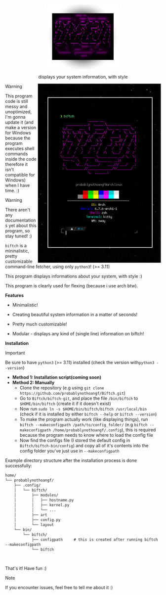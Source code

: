 <div align="center">
    <a href="https://github.com/probablynothoangf/Biftch">
        <img width="250" src="https://github.com/probablynothoangf/Biftch/blob/main/logo.png" alt="Logo">
    </a>
    <p align="center">displays your system information, with style</p>
</div>

<img align="right" width=400 src="https://github.com/probablynothoangf/Biftch/blob/main/screenshot1.png">

> [!WARNING]
> This program code is still messy and unoptimized, I'm gonna update it (and make a version for Windows because the program executes shell commands inside the code therefore it isn't compatible for Windows) when I have time. :)

> [!WARNING]
> There aren't any documentations yet about this program, so stay tuned! :)

`biftch` is a mininalistic, pretty customizable command-line fetcher, using only `python3`! (>= 3.11)

This program displays informations about your system, with style :)

This program is clearly used for flexing (because i use arch btw).

**Features**

* Minimalistic!

* Creating beautiful system information in a matter of seconds!

* Pretty much customizable!

* Modular - displays any kind of (single line) information on biftch!

**Installation**

> [!IMPORTANT]
> Be sure to have `python3` (>= 3.11) installed (check the version with`python3 --version`)

* **Method 1: Installation script(coming soon)**
* **Method 2: Manually**
  + Clone the repository (e.g using `git clone https://github.com/probablynothoangf/Biftch.git`)
  + Go to `Biftch/biftch-git`, and place the file `/bin/biftch` to `$HOME/bin/biftch` (create it if it doesn't exist)
  + Now run `sudo ln -s $HOME/bin/biftch/biftch /usr/local/bin` (check if it is installed by either `biftch --help` or `biftch --version`)
  + To make the program actually work (like displaying things), run `biftch --makeconfigpath /path/to/config_folder/` (e.g `biftch --makeconfigpath /home/probablynothoangf/.config`), this is required because the program needs to know where to load the config file
  + Now find the configs file (I stored the default config in `Biftch/biftch-bin/config`) and copy all of it's contents into the config folder you've just use in `--makeconfigpath`

Example directory structure after the installation process is done successfully:

```text
home/
└── probablynothoangf/
    ├── .config/
    │   └── biftch/
    │       ├── modules/
    │       │   ├── hostname.py
    │       │   ├── kernel.py
    │       │   └── ...
    │       ├── art
    │       ├── config.py
    │       └── layout 
    └── bin/
        └── biftch/
            ├── configpath     # this is created after running biftch --makeconfigpath
            └── biftch
```

<br clear="right"/>

That's it! Have fun :)

>[!NOTE]
>If you encounter issues, feel free to tell me about it :)
